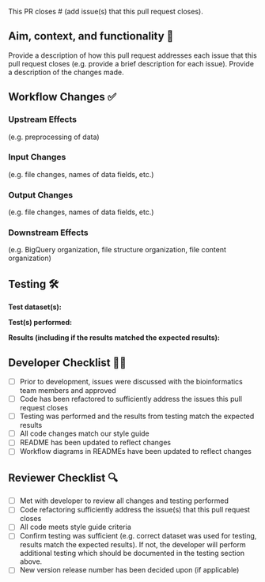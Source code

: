 This PR closes # (add issue(s) that this pull request closes).

## Aim, context, and functionality 🎯

Provide a description of how this pull request addresses each issue that this pull request closes (e.g. provide a brief description for each issue). Provide a description of the changes made.

## Workflow Changes ✅

### Upstream Effects

(e.g. preprocessing of data)

### Input Changes

(e.g. file changes, names of data fields, etc.)

### Output Changes

(e.g. file changes, names of data fields, etc.)

### Downstream Effects

(e.g. BigQuery organization, file structure organization, file content organization)

## Testing 🛠️

**Test dataset(s):**

**Test(s) performed:**

**Results (including if the results matched the expected results):**

## Developer Checklist 👷‍♀️

- [ ] Prior to development, issues were discussed with the bioinformatics team members and approved
- [ ] Code has been refactored to sufficiently address the issues this pull request closes
- [ ] Testing was performed and the results from testing match the expected results
- [ ] All code changes match our style guide
- [ ] README has been updated to reflect changes
- [ ] Workflow diagrams in READMEs have been updated to reflect changes

## Reviewer Checklist 🔍

- [ ] Met with developer to review all changes and testing performed
- [ ] Code refactoring sufficiently address the issue(s) that this pull request closes
- [ ] All code meets style guide criteria
- [ ] Confirm testing was sufficient (e.g. correct dataset was used for testing, results match the expected results). If not, the developer will perform additional testing which should be documented in the testing section above.
- [ ] New version release number has been decided upon (if applicable)
